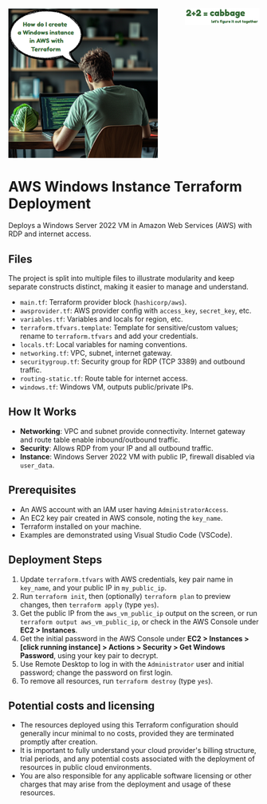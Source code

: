 <img align="right" width="150" src="https://github.com/2plus2cabbage/2plus2cabbage/blob/main/images/2plus2cabbage.png">

<img src="https://github.com/2plus2cabbage/2plus2cabbage/blob/main/images/aws-base.png" alt="aws-base" width="300" align="left">
<br clear="left">


# AWS Windows Instance Terraform Deployment

Deploys a Windows Server 2022 VM in Amazon Web Services (AWS) with RDP and internet access.

## Files
The project is split into multiple files to illustrate modularity and keep separate constructs distinct, making it easier to manage and understand.
- `main.tf`: Terraform provider block (`hashicorp/aws`).
- `awsprovider.tf`: AWS provider config with `access_key`, `secret_key`, etc.
- `variables.tf`: Variables and locals for region, etc.
- `terraform.tfvars.template`: Template for sensitive/custom values; rename to `terraform.tfvars` and add your credentials.
- `locals.tf`: Local variables for naming conventions.
- `networking.tf`: VPC, subnet, internet gateway.
- `securitygroup.tf`: Security group for RDP (TCP 3389) and outbound traffic.
- `routing-static.tf`: Route table for internet access.
- `windows.tf`: Windows VM, outputs public/private IPs.

## How It Works
- **Networking**: VPC and subnet provide connectivity. Internet gateway and route table enable inbound/outbound traffic.
- **Security**: Allows RDP from your IP and all outbound traffic.
- **Instance**: Windows Server 2022 VM with public IP, firewall disabled via `user_data`.

## Prerequisites
- An AWS account with an IAM user having `AdministratorAccess`.
- An EC2 key pair created in AWS console, noting the `key_name`.
- Terraform installed on your machine.
- Examples are demonstrated using Visual Studio Code (VSCode).

## Deployment Steps
1. Update `terraform.tfvars` with AWS credentials, key pair name in `key_name`, and your public IP in `my_public_ip`.
2. Run `terraform init`, then (optionally) `terraform plan` to preview changes, then `terraform apply` (type `yes`).
3. Get the public IP from the `aws_vm_public_ip` output on the screen, or run `terraform output aws_vm_public_ip`, or check in the AWS Console under **EC2 > Instances**.
4. Get the initial password in the AWS Console under **EC2 > Instances > [click running instance] > Actions > Security > Get Windows Password**, using your key pair to decrypt.
5. Use Remote Desktop to log in with the `Administrator` user and initial password; change the password on first login.
6. To remove all resources, run `terraform destroy` (type `yes`).

## Potential costs and licensing
- The resources deployed using this Terraform configuration should generally incur minimal to no costs, provided they are terminated promptly after creation.
- It is important to fully understand your cloud provider's billing structure, trial periods, and any potential costs associated with the deployment of resources in public cloud environments.
- You are also responsible for any applicable software licensing or other charges that may arise from the deployment and usage of these resources.
